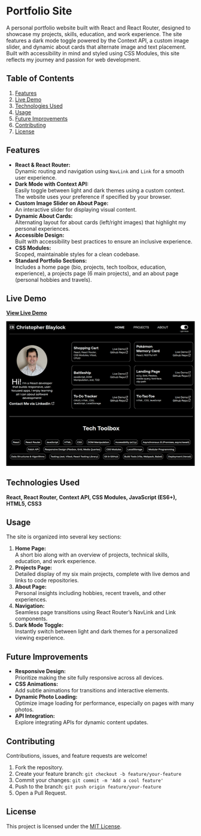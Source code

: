 # Portfolio Site

A personal portfolio website built with React and React Router, designed to showcase my projects, skills, education, and work experience. The site features a dark mode toggle powered by the Context API, a custom image slider, and dynamic about cards that alternate image and text placement. Built with accessibility in mind and styled using CSS Modules, this site reflects my journey and passion for web development.

## Table of Contents

1. [Features](#features)
2. [Live Demo](#live-demo)
3. [Technologies Used](#technologies-used)
4. [Usage](#usage)
5. [Future Improvements](#future-improvements)
6. [Contributing](#contributing)
7. [License](#license)

## Features

-   **React & React Router:**  
    Dynamic routing and navigation using `NavLink` and `Link` for a smooth user experience.
-   **Dark Mode with Context API:**  
    Easily toggle between light and dark themes using a custom context. The website uses your preference if specified by your browser.
-   **Custom Image Slider on About Page:**  
    An interactive slider for displaying visual content.
-   **Dynamic About Cards:**  
    Alternating layout for about cards (left/right images) that highlight my personal experiences.
-   **Accessible Design:**  
    Built with accessibility best practices to ensure an inclusive experience.
-   **CSS Modules:**  
    Scoped, maintainable styles for a clean codebase.
-   **Standard Portfolio Sections:**  
    Includes a home page (bio, projects, tech toolbox, education, experience), a projects page (6 main projects), and an about page (personal hobbies and travels).

## Live Demo

**[View Live Demo](https://christopherblaylock.com/)**

<img src="./src/assets/ProjectImages/portfolio.png" alt="Screenshot of the live site"/>

## Technologies Used

**React, React Router, Context API, CSS Modules, JavaScript (ES6+), HTML5, CSS3**

## Usage

The site is organized into several key sections:

1. **Home Page:**  
   A short bio along with an overview of projects, technical skills, education, and work experience.
2. **Projects Page:**  
   Detailed display of my six main projects, complete with live demos and links to code repositories.
3. **About Page:**  
   Personal insights including hobbies, recent travels, and other experiences.
4. **Navigation:**  
   Seamless page transitions using React Router’s NavLink and Link components.
5. **Dark Mode Toggle:**  
   Instantly switch between light and dark themes for a personalized viewing experience.

## Future Improvements

-   **Responsive Design:**  
    Prioritize making the site fully responsive across all devices.
-   **CSS Animations:**  
    Add subtle animations for transitions and interactive elements.
-   **Dynamic Photo Loading:**  
    Optimize image loading for performance, especially on pages with many photos.
-   **API Integration:**  
    Explore integrating APIs for dynamic content updates.

## Contributing

Contributions, issues, and feature requests are welcome!

1. Fork the repository.
2. Create your feature branch: `git checkout -b feature/your-feature`
3. Commit your changes: `git commit -m 'Add a cool feature'`
4. Push to the branch: `git push origin feature/your-feature`
5. Open a Pull Request.

## License

This project is licensed under the [MIT License](./LICENSE.txt).
